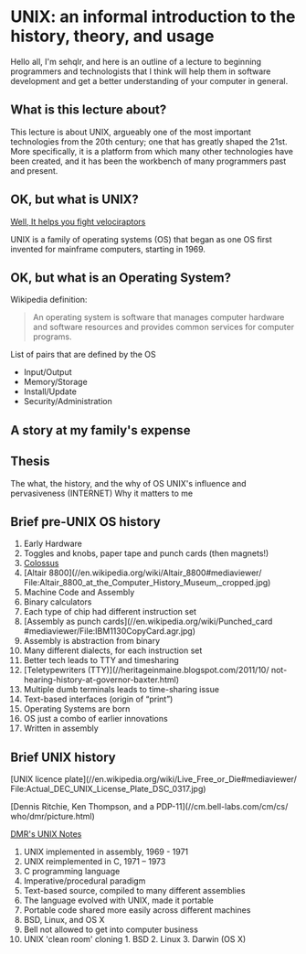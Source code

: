 # UNIX: an informal introduction to the history, theory, and usage

Hello all, I'm sehqlr, and here is an outline of a lecture to beginning
programmers and technologists that I think will help them in software
development and get a better understanding of your computer in general.

## What is this lecture about?

This lecture is about UNIX, argueably one of the most important technologies
from the 20th century; one that has greatly shaped the 21st. More specifically,
it is a platform from which many other technologies have been created,
and it has been the workbench of many programmers past and present.

## OK, but what is UNIX?

[Well, It helps you fight velociraptors](//www.tumblr.com/search/unix%20gif)

UNIX is a family of operating systems (OS) that began as one OS first invented
for mainframe computers, starting in 1969.

## OK, but what is an Operating System?
Wikipedia definition:
>An operating system is software that manages computer hardware and software
>resources and provides common services for computer programs.

List of pairs that are defined by the OS
* Input/Output
* Memory/Storage
* Install/Update
* Security/Administration

## A story at my family's expense

## Thesis
The what, the history, and the why of OS
UNIX's influence and pervasiveness (INTERNET)
Why it matters to me

## Brief pre-UNIX OS history

1. Early Hardware
  1. Toggles and knobs, paper tape and punch cards (then magnets!)
  2. [Colossus](//www.colossus-computer.com/images/030109-01-1.jpg)
  3. [Altair 8800](//en.wikipedia.org/wiki/Altair_8800#mediaviewer/
     File:Altair_8800_at_the_Computer_History_Museum,_cropped.jpg)
2. Machine Code and Assembly
  1. Binary calculators
  2. Each type of chip had different instruction set
  3. [Assembly as punch cards](//en.wikipedia.org/wiki/Punched_card
     #mediaviewer/File:IBM1130CopyCard.agr.jpg)
  4. Assembly is abstraction from binary
  5. Many different dialects, for each instruction set
3. Better tech leads to TTY and timesharing
  1. [Teletypewriters (TTY)](//heritageinmaine.blogspot.com/2011/10/
     not-hearing-history-at-governor-baxter.html)
  2. Multiple dumb terminals leads to time-sharing issue
  3. Text-based interfaces (origin of “print”)
4. Operating Systems are born
  1. OS just a combo of earlier innovations
  2. Written in assembly

## Brief UNIX history

[UNIX licence plate](//en.wikipedia.org/wiki/Live_Free_or_Die#mediaviewer/
File:Actual_DEC_UNIX_License_Plate_DSC_0317.jpg)

[Dennis Ritchie, Ken Thompson, and a PDP-11](//cm.bell-labs.com/cm/cs/
who/dmr/picture.html)

[DMR's UNIX Notes](//cm.bell-labs.com/cm/cs/who/dmr/notes.html)

1. UNIX implemented in assembly, 1969 - 1971
2. UNIX reimplemented in C, 1971 – 1973
3. C programming language
  1. Imperative/procedural paradigm
  2. Text-based source, compiled to many different assemblies
  3. The language evolved with UNIX, made it portable
  4. Portable code shared more easily across different machines
4. BSD, Linux, and OS X
  1. Bell not allowed to get into computer business
  2. UNIX 'clean room' cloning
    1. BSD
    2. Linux
    3. Darwin (OS X)
